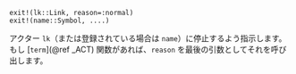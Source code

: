 ```
exit!(lk::Link, reason=:normal)
exit!(name::Symbol, ....)
```

アクター `lk`（または登録されている場合は `name`）に停止するよう指示します。もし [`term`](@ref _ACT) 関数があれば、`reason` を最後の引数としてそれを呼び出します。
